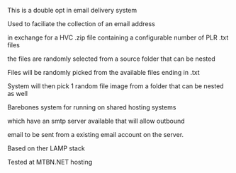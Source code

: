 This is a double opt in email delivery system

Used to faciliate the collection of an email address

in exchange for a HVC .zip file containing a configurable number of PLR .txt files

the files are randomly selected from a source folder that can be nested 

Files will be randomly picked from the available files ending in .txt

System will then pick 1 random file image from a folder that can be nested as well


Barebones system for running on shared hosting systems

which have an smtp server available that will allow outbound

email to be sent from a existing email account on the server.

Based on ther LAMP stack

Tested at MTBN.NET hosting
